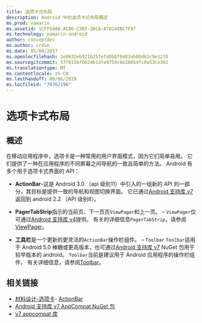 ```yaml
---
title: 选项卡式布局
description: Android 中的选项卡式布局概述
ms.prod: xamarin
ms.assetid: 1CFF590A-AC86-C3B3-36CA-A70248BC7F97
ms.technology: xamarin-android
author: conceptdev
ms.author: crdun
ms.date: 05/08/2017
ms.openlocfilehash: 1e0632eb921b25fef40b8f0483ab80d62c9e1235
ms.sourcegitcommit: 57f815bf0024b1afe9754c0e28054fc0a53ce302
ms.translationtype: MT
ms.contentlocale: zh-CN
ms.lasthandoff: 09/06/2019
ms.locfileid: "70762196"
---
```

# <a name="tabbed-layouts"></a>选项卡式布局

## <a name="overview"></a>概述

在移动应用程序中，选项卡是一种常用的用户界面模式，因为它们简单易用。 它们提供了一种在应用程序的不同屏幕之间导航的一致且简单的方法。 Android 有多个用于选项卡式界面的 API： 

- **ActionBar**&ndash;这是 Android 3.0 （api 级别11）中引入的一组新的 API 的一部分，其目标是提供一致的导航和视图切换界面。 它已通过[Android 支持库 v7](https://www.nuget.org/packages/Xamarin.Android.Support.v7.AppCompat/)返回到 android 2.2 （API 级别8）。 

- **PagerTabStrip**指示的当前页、下一页页`ViewPager`和上一页。 &ndash; `ViewPager`仅可通过[Android 支持库 v4](https://www.nuget.org/packages/Xamarin.Android.Support.v4/)提供。
     有关的详细信息`PagerTabStrip`，请参阅[ViewPager](~/android/user-interface/controls/view-pager/index.md)。

- **工具栏**是一个更新的更灵活的`ActionBar`操作栏组件。 &ndash; `Toolbar` `Toolbar`适用于 Android 5.0 棒糖或更高版本，也可通过[Android 支持库 v7](https://www.nuget.org/packages/Xamarin.Android.Support.v7.AppCompat/) NuGet 包用于较早版本的 android。 
    `Toolbar`当前是建议用于 Android 应用程序的操作栏组件。
    有关详细信息，请参阅[Toolbar](~/android/user-interface/controls/tool-bar/index.md)。 

## <a name="related-links"></a>相关链接

- [材料设计-选项卡](https://material.io/guidelines/components/tabs.html)- [ActionBar](https://developer.android.com/guide/topics/ui/actionbar.html)
- [Android 支持库 v7 AppCompat NuGet 包](https://www.nuget.org/packages/Xamarin.Android.Support.v7.AppCompat/)
- [v7 appcompat 库](https://developer.android.com/tools/support-library/features.html#v7-appcompat)

